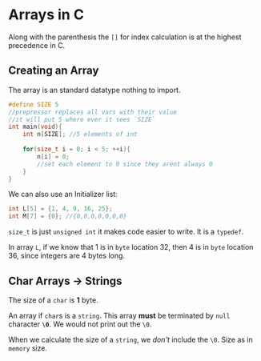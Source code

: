 # Arrays in C
Along with the parenthesis the `[]` for index calculation is at the highest precedence in C.

## Creating an Array
The array is an standard datatype nothing to import.

```c
#define SIZE 5
//prepressor replaces all vars with their value
//it will put 5 where ever it sees `SIZE`
int main(void){
	int n[SIZE]; //5 elements of int
	
	for(size_t i = 0; i < 5; ++i){
		n[i] = 0; 
		//set each element to 0 since they arent always 0
	}
}
```

We can also use an Initializer list:
```c
int L[5] = {1, 4, 9, 16, 25};
int M[7] = {0}; //{0,0,0,0,0,0,0}
```
`size_t` is just `unsigned int` it makes code easier to write. It is a `typedef`. 

In array `L`, if we know that $1$ is in `byte` location 32, then $4$ is in `byte` location 36, since integers are 4 bytes long.

## Char Arrays $\to$ Strings
The size of a `char` is **1** byte. 

An array if `char`s is a `string`. This array **must** be terminated by `null` character **`\0`**. We would not print out the `\0`. 

When we calculate the size of a `string`, we *don't* include the `\0`. Size as in `memory` size.
